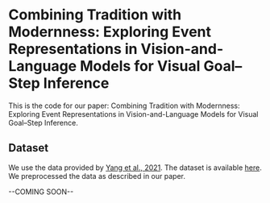 # Combining Tradition with Modernness: Exploring Event Representations in Vision-and-Language Models for Visual Goal–Step Inference

This is the code for our paper: Combining Tradition with Modernness: Exploring Event Representations in Vision-and-Language Models for Visual Goal–Step Inference.

## Dataset
We use the data provided by [Yang et al., 2021](https://arxiv.org/abs/2104.05845). The dataset is available [here](https://drive.google.com/drive/folders/1hjjcNSUSqv8AbA7R-5lIKmui-ySCEWJw?usp=sharing). We preprocessed the data as described in our paper.

--COMING SOON--
